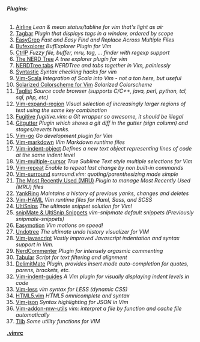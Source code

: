 ###### **Plugins:**  
1. [Airline](https://github.com/bling/vim-airline)  *Lean & mean status/tabline for vim that's light as air*   
2. [Tagbar](https://github.com/majutsushi/tagbar) *Plugin that displays tags in a window, ordered by scope*    
3. [EasyGrep](https://github.com/vim-scripts/EasyGrep) *Fast and Easy Find and Replace Across Multiple Files*      
4. [Bufexplorer](https://github.com/jlanzarotta/bufexplorer) *BufExplorer Plugin for Vim*      
5. [CtrlP](https://github.com/kien/ctrlp.vim) *Fuzzy file, buffer, mru, tag, ... finder with regexp support*     
6. [The NERD Tree](https://github.com/scrooloose/nerdtree) *A tree explorer plugin for vim*      
7. [NERDTree tabs](https://github.com/jistr/vim-nerdtree-tabs) *NERDTree and tabs together in Vim, painlessly*       
8. [Syntastic](https://github.com/scrooloose/syntastic) *Syntax checking hacks for vim*
9. [Vim-Scala](https://github.com/derekwyatt/vim-scala) *Integration of Scala into Vim - not a ton here, but useful*   
10. [Solarized Colorscheme for Vim](https://github.com/altercation/vim-colors-solarized) *Solarized Colorscheme*       
11. [Taglist](https://github.com/vim-scripts/taglist.vim) *Source code browser (supports C/C++, java, perl, python, tcl, sql, php, etc)*      
12. [Vim-expand-region](https://github.com/terryma/vim-expand-region) *Visual selection of increasingly larger regions of text using the same key combination*     
13. [Fugitive](https://github.com/tpope/vim-fugitive) *fugitive.vim: a Git wrapper so awesome, it should be illegal*      
14. [Gitgutter](https://github.com/airblade/vim-gitgutter) *Plugin which shows a git diff in the gutter (sign column) and stages/reverts hunks.*      
15. [Vim-go](https://github.com/fatih/vim-go) *Go development plugin for Vim*    
16. [Vim-markdown](https://github.com/plasticboy/vim-markdown) *Vim Markdown runtime files*    
17. [Vim-indent-object](https://github.com/michaeljsmith/vim-indent-object) *Defines a new text object representing lines of code at the same indent level*       
18. [Vim-multiple-cursor](https://github.com/terryma/vim-multiple-cursors) *True Sublime Text style multiple selections for Vim*       
29. [Vim-repeat](https://github.com/tpope/vim-repeat) *Enable to repeat last change by non built-in commands*      
20. [Vim-surround](https://github.com/tpope/vim-surround) *surround.vim: quoting/parenthesizing made simple*      
21. [The Most Recently Used (MRU)](https://github.com/vim-scripts/mru.vim) *Plugin to manage Most Recently Used (MRU) files*      
22. [YankRing](https://github.com/vim-scripts/YankRing.vim) *Maintains a history of previous yanks, changes and deletes*      
23. [Vim-HAML](https://github.com/tpope/vim-haml) *Vim runtime files for Haml, Sass, and SCSS*       
24. [UltiSnips](https://github.com/SirVer/ultisnips) *The ultimate snippet solution for Vim!*       
25. [snipMate & UltiSnip Snippets](https://github.com/honza/vim-snippets) *vim-snipmate default snippets (Previously snipmate-snippets)*  
26. [Easymotion](https://github.com/easymotion/vim-easymotion) *Vim motions on speed!*
27. [Undotree](https://github.com/mbbill/undotree) *The ultimate undo history visualizer for VIM*
28. [Vim-javascript](https://github.com/pangloss/vim-javascript) *Vastly improved Javascript indentation and syntax support in Vim.* 
29. [NerdCommenter](https://github.com/scrooloose/nerdcommenter) *Plugin for intensely orgasmic commenting* 
30. [Tabular](https://github.com/godlygeek/tabular) *Script for text filtering and alignment* 
31. [DelimitMate](https://github.com/Raimondi/delimitMate) *Plugin, provides insert mode auto-completion for quotes, parens, brackets, etc.* 
32. [Vim-indent-guides](https://github.com/nathanaelkane/vim-indent-guides) *A Vim plugin for visually displaying indent levels in code* 
33. [Vim-less](https://github.com/groenewege/vim-less) *vim syntax for LESS (dynamic CSS)* 
34. [HTML5.vim](https://github.com/othree/html5.vim) *HTML5 omnicomplete and syntax* 
35. [Vim-json](https://github.com/elzr/vim-json) *Syntax highlighting for JSON in Vim* 
36. [Vim-addon-mw-utils](https://github.com/marcweber/vim-addon-mw-utils) *vim: interpret a file by function and cache file automatically*     
37. [Tlib](https://github.com/tomtom/tlib_vim) *Some utility functions for VIM*      

**[.vimrc](https://github.com/JAremko/alpine-vim/blob/master/bundle/.vimrc)**   
